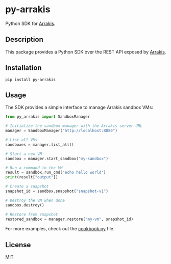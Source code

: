 # py-arrakis

Python SDK for [Arrakis](https://github.com/abshkbh/arrakis).

## Description

This package provides a Python SDK over the REST API exposed by [Arrakis](https://github.com/abshkbh/arrakis).

## Installation

```
pip install py-arrakis
```

## Usage

The SDK provides a simple interface to manage Arrakis sandbox VMs:

```python
from py_arrakis import SandboxManager

# Initialize the sandbox manager with the Arrakis server URL
manager = SandboxManager("http://localhost:8080")

# List all VMs
sandboxes = manager.list_all()

# Start a new VM
sandbox = manager.start_sandbox("my-sandbox")

# Run a command in the VM
result = sandbox.run_cmd("echo hello world")
print(result["output"])

# Create a snapshot
snapshot_id = sandbox.snapshot("snapshot-v1")

# Destroy the VM when done
sandbox.destroy()

# Restore from snapshot
restored_sandbox = manager.restore("my-vm", snapshot_id)
```

For more examples, check out the [cookbook.py](examples/cookbook.py) file.

## License

MIT
